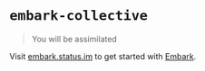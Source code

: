 # `embark-collective`

> You will be assimilated

Visit [embark.status.im](https://embark.status.im/) to get started with
[Embark](https://github.com/embarklabs/embark).
